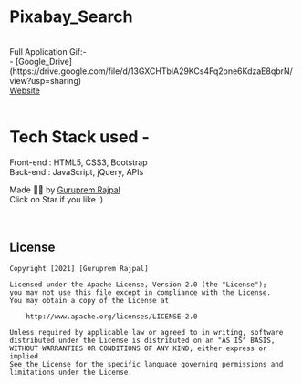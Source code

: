 # Pixabay_Search
<br>
Full Application Gif:- <br>
- [Google_Drive](https://drive.google.com/file/d/13GXCHTblA29KCs4Fq2one6KdzaE8qbrN/view?usp=sharing)
<br>
<a href="https://gurupremrajpal.github.io/Pixabay_Search/Pixabay_Search/index.html"> Website </a>
<br>
<br>

# Tech Stack used - 
Front-end : HTML5, CSS3, Bootstrap <br>
Back-end : JavaScript, jQuery, APIs <br>

Made ✌🏻 by <a href="https://www.linkedin.com/in/guruprem-singh-rajpal-67b486122/"> Guruprem Rajpal </a>
<br>
Click on Star if you like :)
<br>
<br>
<br>
## License

    Copyright [2021] [Guruprem Rajpal]

    Licensed under the Apache License, Version 2.0 (the "License");
    you may not use this file except in compliance with the License.
    You may obtain a copy of the License at

        http://www.apache.org/licenses/LICENSE-2.0

    Unless required by applicable law or agreed to in writing, software
    distributed under the License is distributed on an "AS IS" BASIS,
    WITHOUT WARRANTIES OR CONDITIONS OF ANY KIND, either express or implied.
    See the License for the specific language governing permissions and
    limitations under the License.


